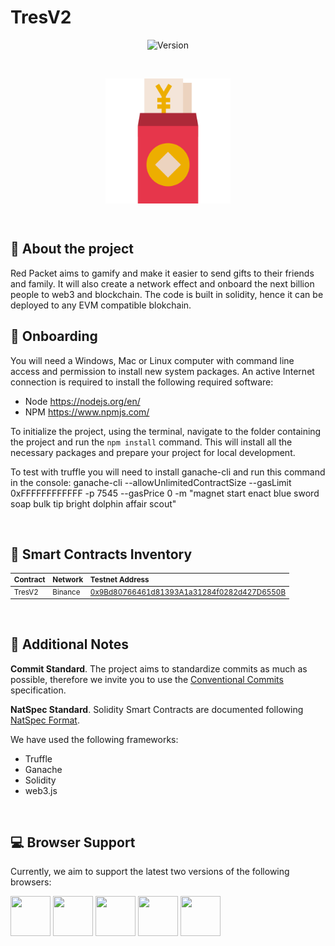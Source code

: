 # TresV2

<p align="center">
  <img src="https://img.shields.io/badge/version-1.0.0-red.svg" alt="Version">
</p>

<br>

<p align="center" >
  <img align="center" src="./public/favicon.png" width="200">
</p>

<br>

## 💬 **About the project**

Red Packet aims to gamify and make it easier to send gifts to their friends and family. It will also create a network effect and onboard the next billion people to web3 and blockchain. The code is built in solidity, hence it can be deployed to any EVM compatible blokchain.


## 🚀 **Onboarding**

You will need a Windows, Mac or Linux computer with command line access and permission to install new system packages. An active Internet connection is required to install the following required software:

- Node https://nodejs.org/en/
- NPM https://www.npmjs.com/

To initialize the project, using the terminal, navigate to the folder containing the project and run the `npm install` command. This will install all the necessary packages and prepare your project for local development.

To test with truffle you will need to install ganache-cli and run this command in the console: ganache-cli --allowUnlimitedContractSize  --gasLimit 0xFFFFFFFFFFFF -p 7545 --gasPrice 0 -m "magnet start enact blue sword soap bulk tip bright dolphin affair scout"

<br>

## 📄 **Smart Contracts Inventory**

<sup>

| Contract          | Network | Testnet Address                            |
| :--------------------- | :------ | :----------------------------------------- |
| TresV2            | Binance    | [0x9Bd80766461d81393A1a31284f0282d427D6550B][bnb-url]      |

</sup>
<br>

## 📓 **Additional Notes**

**Commit Standard**. The project aims to standardize commits as much as possible, therefore we invite you to use the [Conventional Commits](https://www.conventionalcommits.org/en/v1.0.0/) specification.

**NatSpec Standard**. Solidity Smart Contracts are documented following [NatSpec Format](https://docs.soliditylang.org/en/develop/natspec-format.html).
<br>


We have used the following frameworks:

* Truffle
* Ganache
* Solidity
* web3.js


<br>

## 💻 **Browser Support**

Currently, we aim to support the latest two versions of the following browsers:

<img src="https://s3.amazonaws.com/creativetim_bucket/github/browser/chrome.png" width="64" height="64"> <img src="https://cdn.vuetifyjs.com/images/browser/firefox.png" width="64" height="64"> <img src="https://cdn.vuetifyjs.com/images/browser/edge.png" width="64" height="64"> <img src="https://cdn.vuetifyjs.com/images/browser/safari.png" width="64" height="64"> <img src="https://cdn.vuetifyjs.com/images/browser/opera.png" width="64" height="64">

[bnb-url]: https://testnet.bscscan.com/address/0x9Bd80766461d81393A1a31284f0282d427D6550B#code